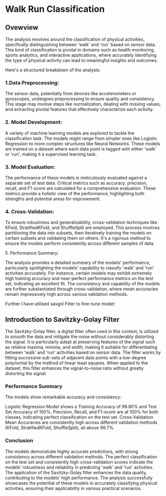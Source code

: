 <h1> Walk Run Classification </h1>

<h2>Ovewview </h2>
The analysis revolves around the classification of physical activities, specifically distinguishing between 'walk' and 'run' based on sensor data. This kind of classification is pivotal in domains such as health monitoring, sports analytics, and interactive applications, where accurately identifying the type of physical activity can lead to meaningful insights and outcomes.

Here's a structured breakdown of the analysis:

<h3> 1.Data Preprocessing: </h3>
The sensor data, potentially from devices like accelerometers or gyroscopes, undergoes preprocessing to ensure quality and consistency. This stage may involve steps like normalization, dealing with missing values, and extracting pivotal features that effectively characterize each activity.

<h3> 2. Model Development: </h3>

A variety of machine learning models are explored to tackle the classification task. The models might range from simpler ones like Logistic Regression to more complex structures like Neural Networks.
These models are trained on a dataset where each data point is tagged with either 'walk' or 'run', making it a supervised learning task.

<h3> 3. Model Evaluation: </h3>

The performance of these models is meticulously evaluated against a separate set of test data.
Critical metrics such as accuracy, precision, recall, and F1-score are calculated for a comprehensive evaluation. These metrics provide a holistic view of the performance, highlighting both strengths and potential areas for improvement.

<h3> 4. Cross-Validation: </h3>

To ensure robustness and generalizability, cross-validation techniques like KFold, StratifiedKFold, and ShuffleSplit are employed.
This process involves partitioning the data into subsets, then iteratively training the models on certain subsets and validating them on others. It's a rigorous method to ensure the models perform consistently across different samples of data.

</h3>5. Performance Summary: </h3>

The analysis provides a detailed summary of the models' performance, particularly spotlighting the models' capability to classify 'walk' and 'run' activities accurately.
For instance, certain models may exhibit extremely high training accuracy and near-perfect performance metrics on the test set, indicating an excellent fit.
The consistency and capability of the models are further substantiated through cross-validation, where mean accuracies remain impressively high across various validation methods.



Further I have utilised savgol Filter to fine-tune model:

<h2>Introduction to Savitzky-Golay Filter</h2>

The Savitzky-Golay filter, a digital filter often used in this context, is utilized to smooth the data and mitigate the noise without considerably distorting the signal. It is particularly adept at preserving features of the signal such as relative maxima, minima, and width, making it suitable for differentiating between 'walk' and 'run' activities based on sensor data. The filter works by fitting successive sub-sets of adjacent data points with a low-degree polynomial by the method of linear least squares. When applied to the dataset, this filter enhances the signal-to-noise ratio without greatly distorting the signal.


<h3>Performance Summary</h3>

The models show remarkable accuracy and consistency:

Logistic Regression Model shows a Training Accuracy of 99.80% and Test Set Accuracy of 100%.
Precision, Recall, and F1-score are at 100% for both classes, indicating perfect classification on the test set.
Cross-Validation Mean Accuracies are consistently high across different validation methods (KFold, StratifiedKFold, ShuffleSplit), all above 99.7%.

<h3>Conclusion </h3>
The models demonstrate highly accurate predictions, with strong consistency across different validation methods. The perfect classification on the test set and consistently high cross-validation scores indicate the models' robustness and reliability in predicting 'walk' and 'run' activities. The application of the Savitzky-Golay filter enhances the data quality, contributing to the models' high performance. The analysis successfully showcases the potential of these models in accurately classifying physical activities, ensuring their applicability in various practical scenarios.